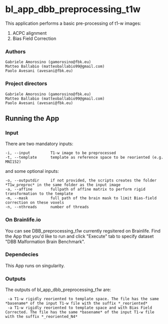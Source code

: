 # bl_app_dbb_preprocessing_t1w

This application performs a basic pre-processing of t1-w images:

1. ACPC alignment
2. Bias Field Correction

### Authors

    Gabriele Amorosino (gamorosino@fbk.eu)
    Matteo Ballabio (matteoballabio99@gmail.com)
    Paolo Avesani (avesani@fbk.eu)

### Project directors

    Gabriele Amorosino (gamorosino@fbk.eu)
    Matteo Ballabio (matteoballabio99@gmail.com)
    Paolo Avesani (avesani@fbk.eu)


## Running the App

### Input 

There are two mandatory inputs:
    
	-i, --input         T1-w image to be preprocessed    
	-t, --template      template as reference space to be reoriented (e.g. MNI152)
   
and some optional inputs:

	-o, --outputdir     if not provided, the scripts creates the folder *T1w_preproc* in the same folder as the input image
	-a, --affine        fullpath of affine matrix to perform rigid transformation to the template
	-m, --mask          full path of the brain mask to limit Bias-field correction on these voxels     
	-n, --nthreads      number of threads

### On Brainlife.io

You can see DBB_preprocessing_t1w currently regsitered on Brainlife. Find the App that you'd like to run and click "Execute" tab to specify dataset "DBB Malformation Brain Benchmark".

### Dependecies

This App runs on singularity.

### Outputs

The outputs of bl_app_dbb_preprocessing_t1w are:
     
     -a T1-w rigidly reoriented to template space. The file has the same *basename* of the input T1-w file with the suffix *_reoriented*
     -a T1-w rigidly reoriented to template space and with Bias Field Corrected. The file has the same *basename* of the input T1-w file with the suffix *_reoriented_N4*


